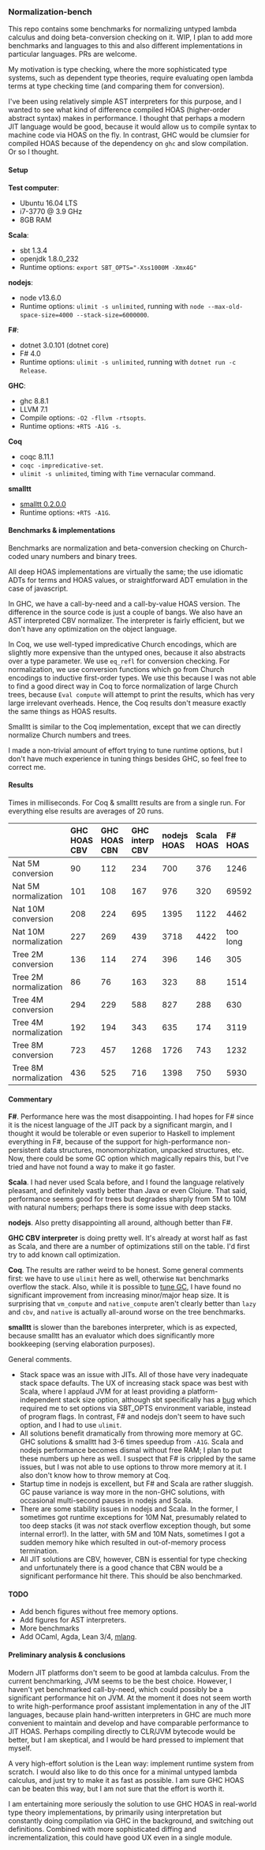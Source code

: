 ### Normalization-bench

This repo contains some benchmarks for normalizing untyped lambda calculus and
doing beta-conversion checking on it. WIP, I plan to add more benchmarks and languages
to this and also different implementations in particular languages. PRs are welcome.

My motivation is type checking, where the more sophisticated
type systems, such as dependent type theories, require evaluating open lambda
terms at type checking time (and comparing them for conversion).

I've been using relatively simple AST interpreters for this purpose, and I
wanted to see what kind of difference compiled HOAS (higher-order
abstract syntax) makes in performance. I thought that perhaps a modern JIT language would be
good, because it would allow us to compile syntax to machine code via HOAS on
the fly. In contrast, GHC would be clumsier for compiled HOAS because of the
dependency on `ghc` and slow compilation. Or so I thought.

#### Setup

__Test computer__:
- Ubuntu 16.04 LTS
- i7-3770 @ 3.9 GHz
- 8GB RAM

__Scala__:
- sbt 1.3.4
- openjdk 1.8.0_232
- Runtime options: `export SBT_OPTS="-Xss1000M -Xmx4G"`

__nodejs__:
- node v13.6.0
- Runtime options: `ulimit -s unlimited`, running with `node
  --max-old-space-size=4000 --stack-size=6000000`.

__F#__:
- dotnet 3.0.101 (dotnet core)
- F# 4.0
- Runtime options: `ulimit -s unlimited`, running with `dotnet run -c Release`.

__GHC__:
- ghc 8.8.1
- LLVM 7.1
- Compile options: `-O2 -fllvm -rtsopts`.
- Runtime options: `+RTS -A1G -s`.

__Coq__
- coqc 8.11.1
- `coqc -impredicative-set`.
- `ulimit -s unlimited`, timing with `Time` vernacular command.

__smalltt__
- [smalltt 0.2.0.0](https://github.com/AndrasKovacs/smalltt)
- Runtime options: `+RTS -A1G`.

#### Benchmarks & implementations

Benchmarks are normalization and beta-conversion checking on Church-coded unary
numbers and binary trees.

All deep HOAS implementations are virtually the same; the use idiomatic ADTs for
terms and HOAS values, or straightforward ADT emulation in the case of javascript.

In GHC, we have a call-by-need and a call-by-value HOAS version. The difference
in the source code is just a couple of bangs. We also have an AST interpreted
CBV normalizer. The interpreter is fairly efficient, but we don't have any
optimization on the object language.

In Coq, we use well-typed impredicative Church encodings, which are slightly
more expensive than the untyped ones, because it also abstracts over a type
parameter.  We use `eq_refl` for conversion checking. For normalization, we use
conversion functions which go from Church encodings to inductive first-order
types. We use this because I was not able to find a good direct way in Coq to
force normalization of large Church trees, because `Eval compute` will attempt
to print the results, which has very large irrelevant overheads. Hence, the Coq
results don't measure exactly the same things as HOAS results.

Smalltt is similar to the Coq implementation, except that we can directly
normalize Church numbers and trees.

I made a non-trivial amount of effort trying to tune runtime options, but I
don't have much experience in tuning things besides GHC, so feel free to correct
me.

#### Results

Times in milliseconds. For Coq & smalltt results are from a single run. For everything
else results are averages of 20 runs.


|   | GHC HOAS CBV | GHC HOAS CBN | GHC interp CBV | nodejs HOAS | Scala HOAS | F# HOAS | Coq cbv | Coq lazy | Coq vm_compute | Coq native_compute | smalltt
|:--|:--------|:-------|:------|:----|:------|:------|:----|:----|:----|:----|:----
| Nat 5M conversion     | 90  | 112 | 234 | 700  | 376  | 1246     | N/A    | 81349 | 4753  | 7033  | 500
| Nat 5M normalization  | 101 | 108 | 167 | 976  | 320  | 69592    | 9422   | 3029  | 5550  | 7554  | 411
| Nat 10M conversion    | 208 | 224 | 695 | 1395 | 1122 | 4462     | N/A    | OOM   | 10404 | 13416 | 1681
| Nat 10M normalization | 227 | 269 | 439 | 3718 | 4422 | too long | 31962  | 9056  | 14800 | 15029 | 1148
| Tree 2M conversion    | 136 | 114 | 274 | 396  | 146  | 305      | N/A    | 668   | 561   | 1598  | 425
| Tree 2M normalization | 86  | 76  | 163 | 323  | 88   | 1514     | 790    | 735   | 907   | 1129  | 346
| Tree 4M conversion    | 294 | 229 | 588 | 827  | 288  | 630      | N/A    | 1284  | 1276  | 2798  | 1429
| Tree 4M normalization | 192 | 194 | 343 | 635  | 174  | 3119     | 1450   | 1551  | 1729  | 2301  | 745
| Tree 8M conversion    | 723 | 457 | 1268| 1726 | 743  | 1232     | N/A    | 2563  | 2420  | 5092  | 2371
| Tree 8M normalization | 436 | 525 | 716 | 1398 | 750  | 5930     | 2990   | 3358  | 3464  | 3920  | 1544

#### Commentary

__F#__. Performance here was the most disappointing. I had hopes for F# since it is the nicest language
of the JIT pack by a significant margin, and I thought it would be tolerable or even superior to Haskell to
implement everything in F#, because of the support for high-performance non-persistent data structures, monomorphization, unpacked structures, etc. Now, there could be some GC option which magically repairs this, but I've tried and have not found a way to make it go faster.

__Scala__. I had never used Scala before, and I found the language relatively
pleasant, and definitely vastly better than Java or even Clojure. That said,
performance seems good for trees but degrades sharply from 5M to 10M with natural
numbers; perhaps there is some issue with deep stacks.

__nodejs__. Also pretty disappointing all around, although better than F#.

__GHC CBV interpreter__ is doing pretty well. It's already at worst half as fast
as Scala, and there are a number of optimizations still on the table. I'd first try
to add known call optimization.

__Coq__. The results are rather weird to be honest. Some general comments first:
we have to use `ulimit` here as well, otherwise `Nat` benchmarks overflow the
stack. Also, while it is possible to [tune
GC](https://caml.inria.fr/pub/docs/manual-ocaml/runtime.html), I have found no
significant improvement from increasing minor/major heap size. It is surprising
that `vm_compute` and `native_compute` aren't clearly better than `lazy` and
`cbv`, and `native` is actually all-around worse on the tree benchmarks.

__smalltt__ is slower than the barebones interpreter, which is as expected,
because smalltt has an evaluator which does significantly more bookkeeping
(serving elaboration purposes).

General comments.
- Stack space was an issue with JITs. All of those have very inadequate stack
  space defaults. The UX of increasing stack space was best with Scala, where I
  applaud JVM for at least providing a platform-independent stack size option,
  although sbt specifically has a [bug](https://github.com/sbt/sbt/issues/5181)
  which required me to set options via SBT_OPTS environment variable, instead of
  program flags. In contrast, F# and nodejs don't seem to have such option, and
  I had to use `ulimit`.
- All solutions benefit dramatically from throwing more memory at GC. GHC
  solutions & smalltt had 3-6 times speedup from `-A1G`. Scala and nodejs
  performance becomes dismal without free RAM; I plan to put these numbers up
  here as well. I suspect that F# is crippled by the same issues, but I was not
  able to use options to throw more memory at it. I also don't know how to throw
  memory at Coq.
- Startup time in nodejs is excellent, but F# and Scala are rather sluggish. GC
  pause variance is way more in the non-GHC solutions, with occasional
  multi-second pauses in nodejs and Scala.
- There are some stability issues in nodejs and Scala. In the former, I
  sometimes got runtime exceptions for 10M Nat, presumably related to too deep
  stacks (it was *not* stack overflow exception though, but some internal
  error!). In the latter, with 5M and 10M Nats, sometimes I got a sudden memory
  hike which resulted in out-of-memory process termination.
- All JIT solutions are CBV, however, CBN is essential for type checking and
  unfortunately there is a good chance that CBN would be a significant
  performance hit there. This should be also benchmarked.


#### TODO
- Add bench figures without free memory options.
- Add figures for AST interpreters.
- More benchmarks
- Add OCaml, Agda, Lean 3/4, [mlang](https://github.com/molikto/mlang).

#### Preliminary analysis & conclusions

Modern JIT platforms don't seem to be good at lambda calculus. From the current
benchmarking, JVM seems to be the best choice. However, I haven't yet
benchmarked call-by-need, which could possibly be a significant performance hit
on JVM. At the moment it does not seem worth to write high-performance proof
assistant implementation in any of the JIT languages, because plain hand-written
interpreters in GHC are much more convenient to maintain and develop and have
comparable performance to JIT HOAS. Perhaps compiling directly to CLR/JVM
bytecode would be better, but I am skeptical, and I would be hard pressed to
implement that myself.

A very high-effort solution is the Lean way: implement runtime system from
scratch. I would also like to do this once for a minimal untyped lambda
calculus, and just try to make it as fast as possible. I am sure GHC HOAS can be
beaten this way, but I am not sure that the effort is worth it.

I am entertaining more seriously the solution to use GHC HOAS in real-world type
theory implementations, by primarily using interpretation but constantly doing
compilation via GHC in the background, and switching out definitions. Combined
with more sophisticated diffing and incrementalization, this could have good UX
even in a single module.
